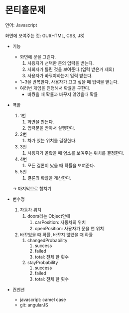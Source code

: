 # 몬티홀문제

언어: Javascript

화면에 보여주는 것: GUI(HTML, CSS, JS)

- 기능
  - 화면에 문을 그린다.
    1. 사용자가 선택한 문의 입력을 받는다.
    2. 사회자가 틀린 것을 보여준다.(입력 받은거 제외)
    3. 사용자가 바꿔야하는지 입력 받는다.
  - 1~3을 반복한다, 사용자가 끄고 싶을 때 입력을 받는다.
  - 여러번 게임을 진행해서 확률을 구한다.
    - 바꿨을 때 확률과 바꾸지 않았을때 확률

- 역활
    1. 1번
        1. 화면을 만든다.
        2. 입력문을 받아서 실행한다.
    2. 2번
        1. 차가 있는 위치를 결정한다.
    3. 3번
        1. 사용자가 골랐을 때 염소를 보여주는 위치를 결정한다.
    4. 4번
        1. 모든 결론이 났을 때 확률을 보여준다.
    5. 5번
        1. 결론의 확률을 계산한다.

    → 마지막으로 합치기

- 변수명
    1. 자동차 위치
        1. doors라는 Object안에
            1. carPosition: 자동차의 위치
            2. openPosition: 사용자가 문을 연 위치
    2. 바꾸었을 때 확률, 바꾸지 않았을 때 확률
        1. changedProbability
            1. success
            2. failed
            3. total: 전체 한 횟수
        2. stayProbability
            1. success
            2. failed
            3. total: 전체 한 횟수
- 컨벤션
  - javascript: camel case
  - git: angularJS
